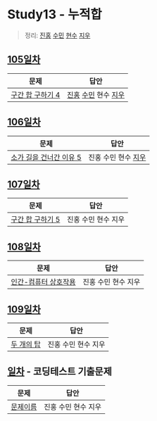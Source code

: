 # Study13 - 누적합
> 정리: [진홍](self_study/kjh.md) [수민](self_study/ysm.md) [현수](self_study/hhs.md) [지우](self_study/sjw.md)

## [105일차](Day105)

| 문제                 | 답안                |
| -------------------- | ------------------- |
| [구간 합 구하기 4](https://www.acmicpc.net/problem/11659) | [진홍](Day105/kjh.kt) [수민](Day105/ysmC.cpp)  현수 [지우](Day105/sjw.java) |

## [106일차](Day106)

| 문제                 | 답안                             |
| -------------------- |--------------------------------|
| [소가 길을 건너간 이유 5](https://www.acmicpc.net/problem/14465) | 진홍 수민 현수 [지우](Day106/sjw.java) |

## [107일차](Day107)

| 문제                 | 답안                |
| -------------------- | ------------------- |
| [구간 합 구하기 5](https://www.acmicpc.net/problem/11660) | 진홍 수민 현수 지우 |

## [108일차](Day108)

| 문제                 | 답안                |
| -------------------- | ------------------- |
| [인간-컴퓨터 상호작용](https://www.acmicpc.net/problem/16139) | 진홍 수민 현수 지우 |

## [109일차](Day109)

| 문제                 | 답안                |
| -------------------- | ------------------- |
| [두 개의 탑](https://www.acmicpc.net/problem/2118) | 진홍 수민 현수 지우 |

## [일차](Day) - 코딩테스트 기출문제

| 문제                 | 답안                |
| -------------------- | ------------------- |
| [문제이름](문제링크) | 진홍 수민 현수 지우 |
